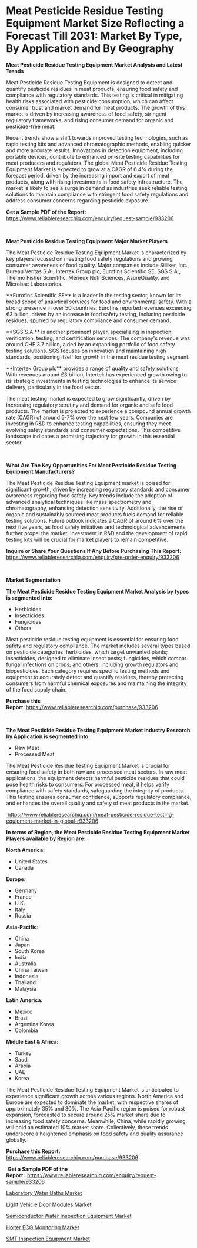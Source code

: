 <p><h1>Meat Pesticide Residue Testing Equipment Market Size Reflecting a Forecast Till 2031: Market By Type, By Application and By Geography</h1></p><p><strong>Meat Pesticide Residue Testing Equipment Market Analysis and Latest Trends</strong></p>
<p><p>Meat Pesticide Residue Testing Equipment is designed to detect and quantify pesticide residues in meat products, ensuring food safety and compliance with regulatory standards. This testing is critical in mitigating health risks associated with pesticide consumption, which can affect consumer trust and market demand for meat products. The growth of this market is driven by increasing awareness of food safety, stringent regulatory frameworks, and rising consumer demand for organic and pesticide-free meat.</p><p>Recent trends show a shift towards improved testing technologies, such as rapid testing kits and advanced chromatographic methods, enabling quicker and more accurate results. Innovations in detection equipment, including portable devices, contribute to enhanced on-site testing capabilities for meat producers and regulators. The global Meat Pesticide Residue Testing Equipment Market is expected to grow at a CAGR of 6.4% during the forecast period, driven by the increasing import and export of meat products, along with rising investments in food safety infrastructure. The market is likely to see a surge in demand as industries seek reliable testing solutions to maintain compliance with stringent food safety regulations and address consumer concerns regarding pesticide exposure.</p></p>
<p><strong>Get a Sample PDF of the Report:&nbsp;</strong> <a href="https://www.reliableresearchiq.com/enquiry/request-sample/933206">https://www.reliableresearchiq.com/enquiry/request-sample/933206</a></p>
<p>&nbsp;</p>
<p><strong>Meat Pesticide Residue Testing Equipment Major Market Players</strong></p>
<p><p>The Meat Pesticide Residue Testing Equipment Market is characterized by key players focused on meeting food safety regulations and growing consumer awareness of food quality. Major companies include Silliker, Inc., Bureau Veritas S.A., Intertek Group plc, Eurofins Scientific SE, SGS S.A., Thermo Fisher Scientific, Mérieux NutriSciences, AsureQuality, and Microbac Laboratories.</p><p>**Eurofins Scientific SE** is a leader in the testing sector, known for its broad scope of analytical services for food and environmental safety. With a strong presence in over 50 countries, Eurofins reported revenues exceeding €3 billion, driven by an increase in food safety testing, including pesticide residues, spurred by regulatory compliance and consumer demand.</p><p>**SGS S.A.** is another prominent player, specializing in inspection, verification, testing, and certification services. The company's revenue was around CHF 3.7 billion, aided by an expanding portfolio of food safety testing solutions. SGS focuses on innovation and maintaining high standards, positioning itself for growth in the meat residue testing segment.</p><p>**Intertek Group plc** provides a range of quality and safety solutions. With revenues around £3 billion, Intertek has experienced growth owing to its strategic investments in testing technologies to enhance its service delivery, particularly in the food sector.</p><p>The meat testing market is expected to grow significantly, driven by increasing regulatory scrutiny and demand for organic and safe food products. The market is projected to experience a compound annual growth rate (CAGR) of around 5-7% over the next few years. Companies are investing in R&D to enhance testing capabilities, ensuring they meet evolving safety standards and consumer expectations. This competitive landscape indicates a promising trajectory for growth in this essential sector.</p></p>
<p>&nbsp;</p>
<p><strong>What Are The Key Opportunities For Meat Pesticide Residue Testing Equipment Manufacturers?</strong></p>
<p><p>The Meat Pesticide Residue Testing Equipment market is poised for significant growth, driven by increasing regulatory standards and consumer awareness regarding food safety. Key trends include the adoption of advanced analytical techniques like mass spectrometry and chromatography, enhancing detection sensitivity. Additionally, the rise of organic and sustainably sourced meat products fuels demand for reliable testing solutions. Future outlook indicates a CAGR of around 6% over the next five years, as food safety initiatives and technological advancements further propel the market. Investment in R&D and the development of rapid testing kits will be crucial for market players to remain competitive.</p></p>
<p><strong>Inquire or Share Your Questions If Any Before Purchasing This Report:</strong> <a href="https://www.reliableresearchiq.com/enquiry/pre-order-enquiry/933206">https://www.reliableresearchiq.com/enquiry/pre-order-enquiry/933206</a></p>
<p>&nbsp;</p>
<p><strong>Market Segmentation</strong></p>
<p><strong>The Meat Pesticide Residue Testing Equipment Market Analysis by types is segmented into:</strong></p>
<p><ul><li>Herbicides</li><li>Insecticides</li><li>Fungicides</li><li>Others</li></ul></p>
<p><p>Meat pesticide residue testing equipment is essential for ensuring food safety and regulatory compliance. The market includes several types based on pesticide categories: herbicides, which target unwanted plants; insecticides, designed to eliminate insect pests; fungicides, which combat fungal infections on crops; and others, including growth regulators and biopesticides. Each category requires specific testing methods and equipment to accurately detect and quantify residues, thereby protecting consumers from harmful chemical exposures and maintaining the integrity of the food supply chain.</p></p>
<p><strong>Purchase this Report:&nbsp;</strong><a href="https://www.reliableresearchiq.com/purchase/933206">https://www.reliableresearchiq.com/purchase/933206</a></p>
<p>&nbsp;</p>
<p><strong>The Meat Pesticide Residue Testing Equipment Market Industry Research by Application is segmented into:</strong></p>
<p><ul><li>Raw Meat</li><li>Processed Meat</li></ul></p>
<p><p>The Meat Pesticide Residue Testing Equipment Market is crucial for ensuring food safety in both raw and processed meat sectors. In raw meat applications, the equipment detects harmful pesticide residues that could pose health risks to consumers. For processed meat, it helps verify compliance with safety standards, safeguarding the integrity of products. This testing ensures consumer confidence, supports regulatory compliance, and enhances the overall quality and safety of meat products in the market.</p></p>
<p><a href="https://www.reliableresearchiq.com/meat-pesticide-residue-testing-equipment-market-in-global-r933206">&nbsp;https://www.reliableresearchiq.com/meat-pesticide-residue-testing-equipment-market-in-global-r933206</a></p>
<p><strong>In terms of Region, the Meat Pesticide Residue Testing Equipment Market Players available by Region are:</strong></p>
<p>
    <p> <strong> North America: </strong>
        <ul>
            <li>United States</li>
            <li>Canada</li>
        </ul>
        </p> 
    <p> <strong> Europe: </strong>
        <ul>
            <li>Germany</li>
            <li>France</li>
            <li>U.K.</li>
            <li>Italy</li>
            <li>Russia</li>
        </ul>
        </p> 
    <p> <strong> Asia-Pacific: </strong>
        <ul>
            <li>China</li>
            <li>Japan</li>
            <li>South Korea</li>
            <li>India</li>
            <li>Australia</li>
            <li>China Taiwan</li>
            <li>Indonesia</li>
            <li>Thailand</li>
            <li>Malaysia</li>
        </ul>
        </p> 
    <p> <strong> Latin America: </strong>
        <ul>
            <li>Mexico</li>
            <li>Brazil</li>
            <li>Argentina Korea</li>
            <li>Colombia</li>
        </ul>
        </p> 
    <p> <strong> Middle East & Africa: </strong>
        <ul>
            <li>Turkey</li>
            <li>Saudi</li>
            <li>Arabia</li>
            <li>UAE</li>
            <li>Korea</li>
        </ul>
    </p>
    </p>
<p><p>The Meat Pesticide Residue Testing Equipment Market is anticipated to experience significant growth across various regions. North America and Europe are expected to dominate the market, with respective shares of approximately 35% and 30%. The Asia-Pacific region is poised for robust expansion, forecasted to secure around 25% market share due to increasing food safety concerns. Meanwhile, China, while rapidly growing, will hold an estimated 10% market share. Collectively, these trends underscore a heightened emphasis on food safety and quality assurance globally.</p></p>
<p><strong>Purchase this Report: </strong><a href="https://www.reliableresearchiq.com/purchase/933206">https://www.reliableresearchiq.com/purchase/933206</a></p>
<p>&nbsp;<strong>Get a Sample PDF of the Report:&nbsp;&nbsp;</strong><a href="https://www.reliableresearchiq.com/enquiry/request-sample/933206">https://www.reliableresearchiq.com/enquiry/request-sample/933206</a></p>
<p><strong></strong></p>
<p><p><a href="https://medium.com/@liliartemva9/the-global-laboratory-water-baths-market-is-at-the-forefront-of-innovation-driving-rapid-f1fb98f7a2d7">Laboratory Water Baths Market</a></p><p><a href="https://issuu.com/reportprime-2/docs/light-vehicle-door-modules-market-s_5bc525693f6e63">Light Vehicle Door Modules Market</a></p><p><a href="https://medium.com/@liliartemva9/the-semiconductor-wafer-inspection-equipment-market-prioritizes-cost-control-and-efficiency-bba979d69db2">Semiconductor Wafer Inspection Equipment Market</a></p><p><a href="https://www.linkedin.com/pulse/holter-ecg-monitoring-industry-forecast-market-shifts-strategic-zbgme?trackingId=nNjuWNzKSNSTy98P3TNyfg%3D%3D">Holter ECG Monitoring Market</a></p><p><a href="https://www.linkedin.com/pulse/smt-inspection-equipment-market-analysis-report-global-insights-h5v6e?trackingId=9%2FSUAAqvTWu7KhF09euXng%3D%3D">SMT Inspection Equipment Market</a></p></p>